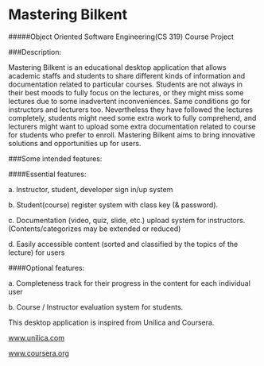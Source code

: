 # Mastering Bilkent 
#####Object Oriented Software Engineering(CS 319) Course Project

###Description: 

Mastering Bilkent is an educational desktop application that allows academic staffs and students to share different kinds of information and documentation related to particular courses. Students are not always in their best moods to fully focus on the lectures, or they might miss some lectures due to some inadvertent inconveniences. Same conditions go for instructors and lecturers too. Nevertheless they have followed the lectures completely, students might need some extra work to fully comprehend, and lecturers might want to upload some extra documentation related to course for students who prefer to enroll. Mastering Bilkent aims to bring innovative solutions and opportunities up for users. 

###Some intended features: 

####Essential features: 

a. Instructor, student, developer sign in/up system

b. Student(course) register system with class key (& password). 

c. Documentation (video, quiz, slide, etc.) upload system for instructors. (Contents/categorizes may be extended or reduced) 

d. Easily accessible content (sorted and classified by the topics of the lecture) for users

####Optional features:

a. Completeness track for their progress in the content for each individual user

b. Course / Instructor evaluation system for students. 

This desktop application is inspired from Unilica and Coursera. 

www.unilica.com

www.coursera.org

